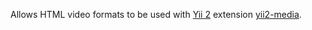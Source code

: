 Allows HTML video formats to be used with [Yii 2](http://www.yiiframework.com/) extension [yii2-media](https://github.com/davidhirtz/yii2-media/).